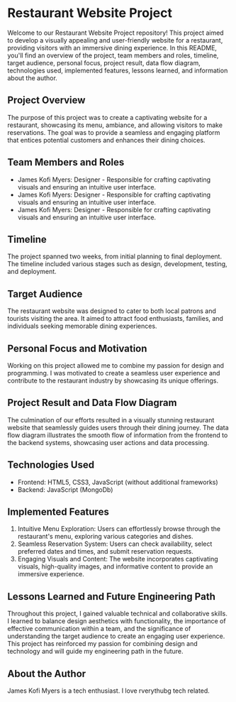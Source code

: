 # Restaurant Website Project

Welcome to our Restaurant Website Project repository! This project aimed to develop a visually appealing and user-friendly website for a restaurant, providing visitors with an immersive dining experience. In this README, you'll find an overview of the project, team members and roles, timeline, target audience, personal focus, project result, data flow diagram, technologies used, implemented features, lessons learned, and information about the author.

## Project Overview
The purpose of this project was to create a captivating website for a restaurant, showcasing its menu, ambiance, and allowing visitors to make reservations. The goal was to provide a seamless and engaging platform that entices potential customers and enhances their dining choices.

## Team Members and Roles
- James Kofi Myers: Designer - Responsible for crafting captivating visuals and ensuring an intuitive user interface.
- James Kofi Myers: Designer - Responsible for crafting captivating visuals and ensuring an intuitive user interface.
- James Kofi Myers: Designer - Responsible for crafting captivating visuals and ensuring an intuitive user interface.

## Timeline
The project spanned two weeks, from initial planning to final deployment. The timeline included various stages such as design, development, testing, and deployment.

## Target Audience
The restaurant website was designed to cater to both local patrons and tourists visiting the area. It aimed to attract food enthusiasts, families, and individuals seeking memorable dining experiences.

## Personal Focus and Motivation
Working on this project allowed me to combine my passion for design and programming. I was motivated to create a seamless user experience and contribute to the restaurant industry by showcasing its unique offerings.

## Project Result and Data Flow Diagram
The culmination of our efforts resulted in a visually stunning restaurant website that seamlessly guides users through their dining journey. The data flow diagram illustrates the smooth flow of information from the frontend to the backend systems, showcasing user actions and data processing.


## Technologies Used
- Frontend: HTML5, CSS3, JavaScript (without additional frameworks)
- Backend: JavaScript (MongoDb)

## Implemented Features
1. Intuitive Menu Exploration: Users can effortlessly browse through the restaurant's menu, exploring various categories and dishes.
2. Seamless Reservation System: Users can check availability, select preferred dates and times, and submit reservation requests.
3. Engaging Visuals and Content: The website incorporates captivating visuals, high-quality images, and informative content to provide an immersive experience.

## Lessons Learned and Future Engineering Path
Throughout this project, I gained valuable technical and collaborative skills. I learned to balance design aesthetics with functionality, the importance of effective communication within a team, and the significance of understanding the target audience to create an engaging user experience. This project has reinforced my passion for combining design and technology and will guide my engineering path in the future.

## About the Author
James Kofi Myers is a tech enthusiast. I love rverythubg tech related. 


